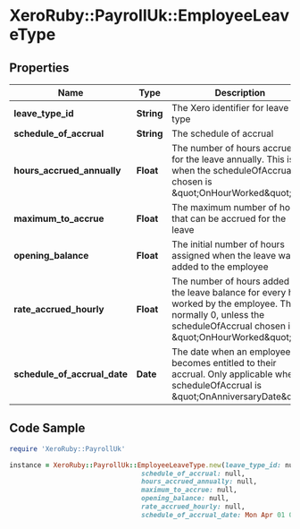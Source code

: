 # XeroRuby::PayrollUk::EmployeeLeaveType

## Properties

Name | Type | Description | Notes
------------ | ------------- | ------------- | -------------
**leave_type_id** | **String** | The Xero identifier for leave type | 
**schedule_of_accrual** | **String** | The schedule of accrual | 
**hours_accrued_annually** | **Float** | The number of hours accrued for the leave annually. This is 0 when the scheduleOfAccrual chosen is \&quot;OnHourWorked\&quot; | [optional] 
**maximum_to_accrue** | **Float** | The maximum number of hours that can be accrued for the leave | [optional] 
**opening_balance** | **Float** | The initial number of hours assigned when the leave was added to the employee | [optional] 
**rate_accrued_hourly** | **Float** | The number of hours added to the leave balance for every hour worked by the employee. This is normally 0, unless the scheduleOfAccrual chosen is \&quot;OnHourWorked\&quot; | [optional] 
**schedule_of_accrual_date** | **Date** | The date when an employee becomes entitled to their accrual. Only applicable when scheduleOfAccrual is \&quot;OnAnniversaryDate\&quot; | [optional] 

## Code Sample

```ruby
require 'XeroRuby::PayrollUk'

instance = XeroRuby::PayrollUk::EmployeeLeaveType.new(leave_type_id: null,
                                 schedule_of_accrual: null,
                                 hours_accrued_annually: null,
                                 maximum_to_accrue: null,
                                 opening_balance: null,
                                 rate_accrued_hourly: null,
                                 schedule_of_accrual_date: Mon Apr 01 00:00:00 GMT 2024)
```


